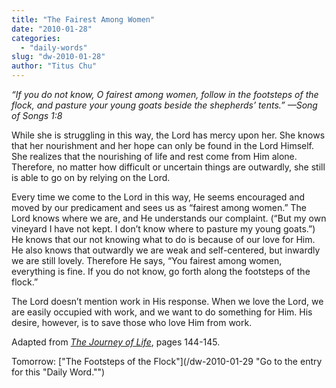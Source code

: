 ```yaml
---
title: "The Fairest Among Women"
date: "2010-01-28"
categories: 
  - "daily-words"
slug: "dw-2010-01-28"
author: "Titus Chu"
---
```


_“If you do not know, O fairest among women, follow in the footsteps of the flock, and pasture your young goats beside the shepherds’ tents.” —Song of Songs 1:8_

While she is struggling in this way, the Lord has mercy upon her. She knows that her nourishment and her hope can only be found in the Lord Himself. She realizes that the nourishing of life and rest come from Him alone. Therefore, no matter how difficult or uncertain things are outwardly, she still is able to go on by relying on the Lord.

Every time we come to the Lord in this way, He seems encouraged and moved by our predicament and sees us as “fairest among women.” The Lord knows where we are, and He understands our complaint. (“But my own vineyard I have not kept. I don’t know where to pasture my young goats.”) He knows that our not knowing what to do is because of our love for Him. He also knows that outwardly we are weak and self-centered, but inwardly we are still lovely. Therefore He says, “You fairest among women, everything is fine. If you do not know, go forth along the footsteps of the flock.”

The Lord doesn’t mention work in His response. When we love the Lord, we are easily occupied with work, and we want to do something for Him. His desire, however, is to save those who love Him from work.

Adapted from [_The Journey of Life_](/book-journey-of-life "Go to the entry for this book."), pages 144-145.

Tomorrow: ["The Footsteps of the Flock"](/dw-2010-01-29 "Go to the entry for this "Daily Word."")
